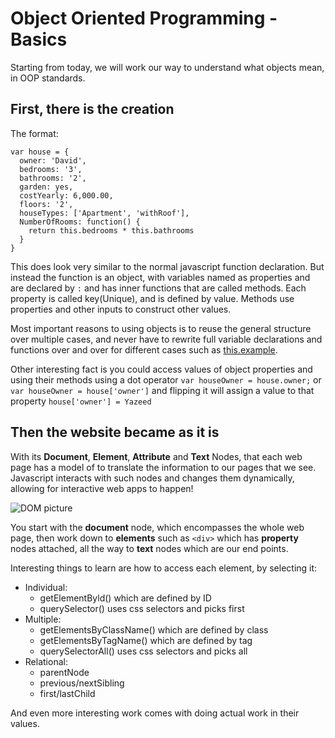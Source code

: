 # Object Oriented Programming - Basics

Starting from today, we will work our way to understand what objects mean, in OOP standards.

## First, there is the creation

The format: 
```
var house = {
  owner: 'David',
  bedrooms: '3',
  bathrooms: '2',
  garden: yes,
  costYearly: 6,000.00,
  floors: '2',
  houseTypes: ['Apartment', 'withRoof'],
  NumberOfRooms: function() {
    return this.bedrooms * this.bathrooms
  }
}
```
This does look very similar to the normal javascript function declaration. But instead the function is an object, with variables named as properties and are declared by `:` and has inner functions that are called methods. Each property is called key(Unique), and is defined by value. Methods use properties and other inputs to construct other values.

Most important reasons to using objects is to reuse the general structure over multiple cases, and never have to rewrite full variable declarations and functions over and over for different cases such as [this.example](https://stackoverflow.com/questions/6930601/why-how-should-i-used-objects-in-javascript).

Other interesting fact is you could access values of object properties and using their methods using a dot operator `var houseOwner = house.owner;` or `var houseOwner = house['owner']` and flipping it will assign a value to that property `house['owner'] = Yazeed`

## Then the website became as it is

With its **Document**, **Element**, **Attribute** and **Text** Nodes, that each web page has a model of to translate the information to our pages that we see. Javascript interacts with such nodes and changes them dynamically, allowing for interactive web apps to happen!

![DOM picture](https://upload.wikimedia.org/wikipedia/commons/thumb/5/5a/DOM-model.svg/1024px-DOM-model.svg.png)

You start with the **document** node, which encompasses the whole web page, then work down to **elements** such as `<div>` which has **property** nodes attached, all the way to **text** nodes which are our end points.

Interesting things to learn are how to access each element, by selecting it:
* Individual:
  * getElementByld() which are defined by ID
  * querySelector() uses css selectors and picks first
* Multiple:
  * getElementsByClassName() which are defined by class
  * getElementsByTagName() which are defined by tag
  * querySelectorAll() uses css selectors and picks all
* Relational:
  * parentNode
  * previous/nextSibling
  * first/lastChild

And even more interesting work comes with doing actual work in their values.
